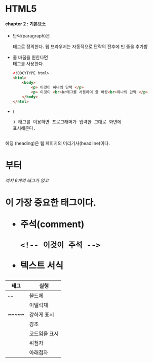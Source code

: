 # HTML5

 #### chapter 2 : 기본요소 

- 단락(paragraph)은 <p> 태그로 정의한다.  웹 브라우저는 자동적으로 단락의 전후에 빈 줄을 추가함

- 줄 바꿈을 원한다면    <br> 태그를 사용한다. 

  ```html
  <!DOCYTYPE html>
  <html>
      <body>
          <p> 이것이 하나의 단락 </p>
          <p> 이것이 <br>br태그를 사용하여 줄 바꿈<br>하나의 단락 </p>
      </body>
  </html> 
  ```

- (<pre>) 태그를 이용하면 프로그래머가 입력한 그대로 화면에 표시해준다. 

헤딩 (heading)은 웹 페이지의 머리기사(headline)이다. <h1> 부터 <h6> 까지 6개의 태그가 있고 <h1>이 가장 중요한 태그이다. 

- 주석(comment)

  ```
  <!-- 이것이 주석 -->
  ```

  

- 텍스트 서식

| 태그                   | 실행          |
| ---------------------- | ------------- |
| <b>....</b>            | 볼드체        |
| <i> </i>               | 이탤릭체      |
| <strong>~~~~~</strong> | 강하게 표시   |
|                        | 강조          |
|                        | 코드임을 표시 |
|                        | 위첨자        |
|                        | 아래첨자      |

